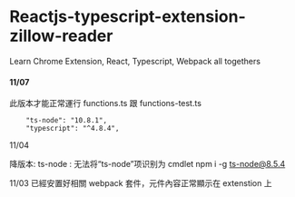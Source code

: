 # Reactjs-typescript-extension-zillow-reader

Learn Chrome Extension, React, Typescript, Webpack all togethers

#### 11/07

此版本才能正常運行 functions.ts 跟 functions-test.ts

```
    "ts-node": "10.8.1",
    "typescript": "^4.8.4",
```

11/04

降版本:
ts-node : 无法将“ts-node”项识别为 cmdlet
npm i -g ts-node@8.5.4

11/03
已經安置好相關 webpack 套件，元件內容正常顯示在 extenstion 上

